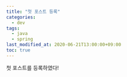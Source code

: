 ```yaml
---
title: "첫 포스트 등록"
categories:
  - dev
tags:
  - java
  - spring
last_modified_at: 2020-06-21T13:00:00+09:00
toc: true
---
```




첫 포스트를 등록하였다!